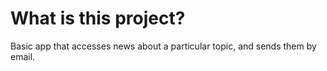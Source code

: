 # What is this project?
Basic app that accesses news about a particular topic, and sends them by email.